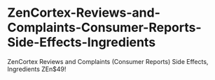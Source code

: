 # ZenCortex-Reviews-and-Complaints-Consumer-Reports-Side-Effects-Ingredients
ZenCortex Reviews and Complaints (Consumer Reports) Side Effects, Ingredients ZEn$49!
